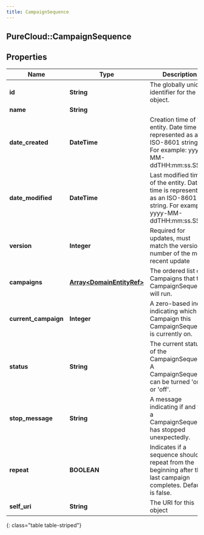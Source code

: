 ```yaml
---
title: CampaignSequence
---
```

## PureCloud::CampaignSequence

## Properties

|Name | Type | Description | Notes|
|------------ | ------------- | ------------- | -------------|
| **id** | **String** | The globally unique identifier for the object. | [optional] |
| **name** | **String** |  | [optional] |
| **date_created** | **DateTime** | Creation time of the entity. Date time is represented as an ISO-8601 string. For example: yyyy-MM-ddTHH:mm:ss.SSSZ | [optional] |
| **date_modified** | **DateTime** | Last modified time of the entity. Date time is represented as an ISO-8601 string. For example: yyyy-MM-ddTHH:mm:ss.SSSZ | [optional] |
| **version** | **Integer** | Required for updates, must match the version number of the most recent update | [optional] |
| **campaigns** | [**Array&lt;DomainEntityRef&gt;**](DomainEntityRef.html) | The ordered list of Campaigns that this CampaignSequence will run. | |
| **current_campaign** | **Integer** | A zero-based index indicating which Campaign this CampaignSequence is currently on. | |
| **status** | **String** | The current status of the CampaignSequence. A CampaignSequence can be turned &#39;on&#39; or &#39;off&#39;. | |
| **stop_message** | **String** | A message indicating if and why a CampaignSequence has stopped unexpectedly. | [optional] |
| **repeat** | **BOOLEAN** | Indicates if a sequence should repeat from the beginning after the last campaign completes. Default is false. | [optional] |
| **self_uri** | **String** | The URI for this object | [optional] |
{: class="table table-striped"}


